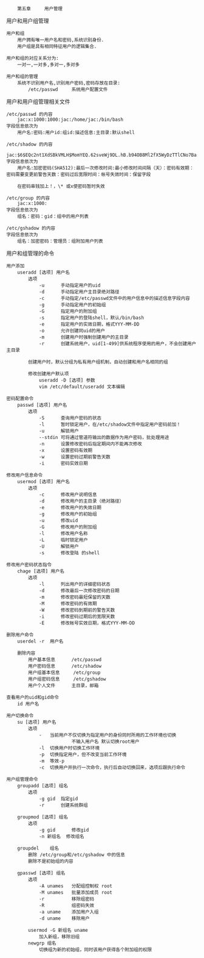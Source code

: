 		第五章		用户管理

用户和用户组管理

	用户和组
		用户拥有唯一用户名和密码,系统识别身份.
		用户组是具有相同特征用户的逻辑集合.
	
	用户和组的对应关系分为:
		一对一,一对多,多对一,多对多
	
	用户和组的管理
		系统不识别用户名,识别用户密码,密码存放在目录:	
			/etc/passwd		系统用户配置文件
		
用户和用户组管理相关文件
	
	/etc/passwd 的内容
		jac:x:1000:1000:jac:/home/jac:/bin/bash
	字段信息依次为
		用户名:密码:用户id:组id:描述信息:主目录:默认shell
	
	/etc/shadow 的内容
		jac:$6$EQc2nt1XdSBkVMLH$MomYEQ.62sveWj9DL.hB.b94OB8Ml2fX5WyDzTTlCNo7Ba.Z41G0Vnhc.T8oc5N5Dk64AvvfwLlQzZxMJb8Pw0::0:99999:7:::
	字段信息依次为
		用户名:加密密码(SHA512):最后一次修改时间:最小修改时间间隔（天）：密码有效期：密码需要变更前警告天数：密码过后宽限时间：帐号失效时间：保留字段
		
		在密码串钱加上！，\* 或x使密码暂时失效
		
	/etc/group 的内容 	
		jac:x:1000:
	字段信息依次为
		组名：密码：gid：组中的用户列表
		
	/etc/gshadow 的内容
	字段信息依次为
		组名：加密密码：管理员：组附加用户列表
		
用户和组管理的命令

	用户添加
		useradd	[选项] 用户名
			选项
				-u		手动指定用户的uid
				-d		手动指定用户主目录绝对路径
				-c		手动指定/etc/passwd文件中的用户信息中的描述信息字段内容
				-g		手动指定用户的初始组
				-G		指定用户的附加组
				-s		指定用户的登陆shell，默认/bin/bash
				-e		指定用户的实效日期，格式YYY-MM-DD
				-o		允许创建同uid的用户
				-m		创建用户时强制创建用户的主目录
				-r		创建系统用户，uid[1-499]供系统程序使用的用户，不会创建用户主目录
			
			创建用户时，默认分组为私有用户组机制，自动创建和用户名相同的组
			
			修改创建用户默认项
				useradd -D [选项] 参数
				vim /etc/default/useradd 文本编辑
	
	密码配置命令
		passwd [选项] 用户名
			选项
				-S		查询用户密码的状态
				-l		暂时锁定用户，在/etc/shadow文件中指定用户密码前加！
				-u		解锁用户
				--stdin	可将通过管道符输出的数据作为用户密码，批处理用途
				-n		设置修改密码后指定期间内不能再次修改
				-x		设置密码有效期
				-w		设置密码过期前警告天数
				-i		密码实效日期
		
	修改用户信息命令
		usermod [选项] 用户名
			选项
				-c		修改用户说明信息
				-d		修改用户的主目录（绝对路径）
				-e		修改用户的失效日期
				-g		修改用户的初始组
				-u		修改uid
				-G		修改用户的附加组
				-l		修改用户名称
				-L		临时锁定用户
				-U		解锁用户
				-s		修改登陆 的shell
				
	修改用户密码状态指令
		chage [选项] 用户名
			选项
				-l		列出用户的详细密码状态
				-d		修改最后一次修改密码的日期
				-m		修改密码最短保留的天数
				-M		修改密码的有效期
				-W		修改密码到期前的警告天数
				-i		修改密码过期后的宽限天数
				-E		修改帐号实效日期，格式YYY-MM-DD
	
	删除用户命令
		userdel	-r	用户名
		
		删除内容
			用户基本信息		/etc/passwd
			用户密码信息		/etc/shadow
			用户组基本信息		/etc/group
			用户组密码信息		/etc/gshadow
			用户个人文件		主目录，邮箱
			
	查看用户的uid和gid命令
		id 用户名
	
	用户切换命令
		su [选项] 用户名
			选项
				-	当前用户不仅切换为指定用户的身份同时所用的工作环境也切换
							不输入用户名 默认切换root用户
				-l	切换用户时切换工作环境
				-p	切换指定用户，但不改变当前工作环境
				-m	等效-p
				-c	切换用户并执行一次命令，执行后自动切换回来，选项后跟执行命令
			
	用户组管理命令
		groupadd [选项] 组名
			选项
				-g gid	指定gid
				-r		创建系统群组
		
		groupmod [选项] 组名
			选项
				-g gid		修改gid
				-n 新组名	修改组名
		
		groupdel	组名
			删除 /etc/group和/etc/gshadow 中的信息
			删除不是初始组的内容
		
		gpasswd [选项] 组名
			选项
				-A unames	分配组控制权 root
				-M unames	批量添加成员 root
				-r			移除组密码
				-R			组密码失效
				-a uname	添加用户入组
				-d uname	移除用户
				
			usermod -G 新组名 uname
				加入新组，移除旧组
			newgrp 组名
				切换组为新的初始组，同时该用户获得各个附加组的权限
			